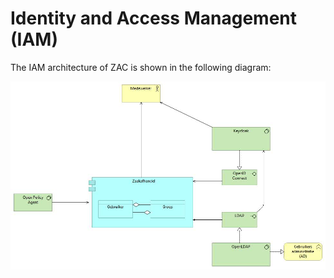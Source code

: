 # Identity and Access Management (IAM)

The IAM architecture of ZAC is shown in the following diagram:

![Identity and Policy](attachments/images/zac-iam-architecture.jpg)

